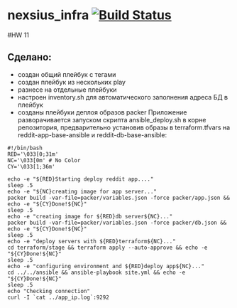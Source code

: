 # nexsius_infra [![Build Status](https://travis-ci.com/otus-devops-2019-02/nexsius_infra.svg?branch=ansible-2)](https://travis-ci.com/otus-devops-2019-02/nexsius_infra)

#HW 11
## Сделано:
 * создан общий плейбук с тегами
 * создан плейбук из нескольких play
 * разнесе на отдельные плейбуки
 * настроен inventory.sh для автоматического заполнения адреса БД в плейбук
 * созданы плейбуки деплоя образов packer
 Приложение разворачивается запуском скрипта ansible_deploy.sh в корне репозитория, предварительно установив образы в terraform.tfvars на reddit-app-base-ansible и reddit-db-base-ansible:
```
#!/bin/bash
RED='\033[0;31m'
NC='\033[0m' # No Color
CY='\033[1;36m'

echo -e "${RED}Starting deploy reddit app...."
sleep .5
echo -e "${NC}creating image for app server..."
packer build -var-file=packer/variables.json -force packer/app.json && echo -e "${CY}Done!${NC}"
sleep .5
echo -e "creating image for ${RED}db server${NC}..."
packer build -var-file=packer/variables.json -force packer/db.json && echo -e "${CY}Done!${NC}"
sleep .5
echo -e "deploy servers with ${RED}terraform${NC}..."
cd terraform/stage && terraform apply --auto-approve && echo -e "${CY}Done!${NC}"
sleep .5
echo -e "configuring environment and ${RED}deploy app${NC}..."
cd ../../ansible && ansible-playbook site.yml && echo -e "${CY}Done!${NC}"
sleep .5
echo "Checking connection"
curl -I `cat ../app_ip.log`:9292
```
